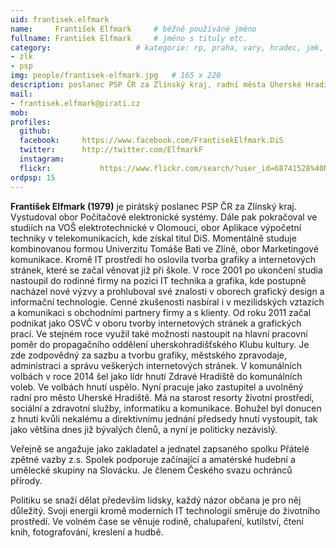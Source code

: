```yaml
---
uid: frantisek.elfmark
name:     František Elfmark  	# běžně používáné jméno
fullname: František Elfmark  	# jméno s tituly etc.
category:                 	# kategorie: rp, praha, vary, hradec, jmk, senat
- zlk
- psp
img: people/frantisek-elfmark.jpg   # 165 x 220
description: poslanec PSP ČR za Zlínský kraj, radní města Uherské Hradiště            	# kratký popis, max 160 znaků
mail:
- frantisek.elfmark@pirati.cz
mob:	  
profiles:
  github:       
  facebook:     https://www.facebook.com/FrantisekElfmark.DiS
  twitter: 	    http://twitter.com/ElfmarkF
  instagram:    
  flickr:		    https://www.flickr.com/search/?user_id=68741528%40N03&sort=date-taken-desc&text=franti%C5%A1ek%20elfmark&view_all=1
ordpsp: 15
---
```


**František Elfmark (1979)** je pirátský poslanec PSP ČR za Zlínský kraj. Vystudoval obor Počítačové elektronické systémy.
Dále pak pokračoval ve studiích na VOŠ elektrotechnické v Olomouci, obor Aplikace výpočetní techniky v
telekomunikacích, kde získal titul DiS. Momentálně studuje kombinovanou formou Univerzitu Tomáše Bati ve Zlíně, obor
Marketingové komunikace. Kromě IT prostředí ho oslovila tvorba grafiky a internetových stránek, které se začal věnovat
již při škole. V roce 2001 po ukončení studia nastoupil do rodinné firmy na pozici IT technika  a grafika, kde postupně
nacházel nové výzvy a prohluboval své znalosti v oborech grafický design a informační technologie. Cenné zkušenosti
nasbíral i v mezilidských vztazích a komunikaci s obchodními partnery firmy a s klienty. Od roku 2011 začal podnikat
jako OSVČ v oboru tvorby internetových stránek a grafických prací. Ve stejném roce využil také možnosti nastoupit na
hlavní pracovní poměr do propagačního oddělení uherskohradišťského Klubu kultury. Je zde zodpovědný za sazbu a tvorbu
grafiky, městského zpravodaje, administraci a správu veškerých internetových stránek. V komunálních volbách v roce 2014
šel jako lídr hnutí Zdravé Hradiště do komunálních voleb. Ve volbách hnutí uspělo. Nyní pracuje jako zastupitel a
uvolněný radní pro město Uherské Hradiště. Má na starost resorty životní prostředí, sociální a zdravotní služby,
informatiku a komunikace. Bohužel byl donucen z hnutí kvůli nekalému a direktivnímu jednání předsedy hnutí vystoupit,
tak jako většina dnes již bývalých členů, a nyní je politicky nezávislý.

Veřejně se angažuje jako zakladatel a jednatel zapsaného spolku Přátelé zpětné vazby z.s.  Spolek podporuje začínající
a amatérské hudební a umělecké skupiny na Slovácku. Je členem Českého svazu ochránců přírody.

Politiku se snaží dělat především lidsky, každý názor občana je pro něj důležitý. Svoji energii kromě moderních IT
technologií směruje do životního prostředí. Ve volném čase se věnuje rodině, chalupaření, kutilství, čtení knih,
fotografování, kreslení a hudbě.